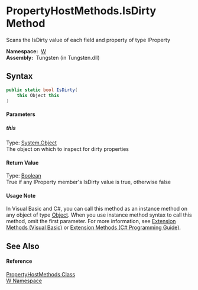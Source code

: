 PropertyHostMethods.IsDirty Method
==================================
   
Scans the IsDirty value of each field and property of type IProperty


  **Namespace:**  [W][1]  
  **Assembly:**  Tungsten (in Tungsten.dll)

Syntax
------

```csharp
public static bool IsDirty(
	this Object this
)
```

#### Parameters

##### *this*
Type: [System.Object][2]  
The object on which to inspect for dirty properties

#### Return Value
Type: [Boolean][3]  
True if any IProperty member's IsDirty value is true, otherwise false
#### Usage Note
In Visual Basic and C#, you can call this method as an instance method on any object of type [Object][2]. When you use instance method syntax to call this method, omit the first parameter. For more information, see [Extension Methods (Visual Basic)][4] or [Extension Methods (C# Programming Guide)][5].

See Also
--------

#### Reference
[PropertyHostMethods Class][6]  
[W Namespace][1]  

[1]: ../README.md
[2]: http://msdn.microsoft.com/en-us/library/e5kfa45b
[3]: http://msdn.microsoft.com/en-us/library/a28wyd50
[4]: http://msdn.microsoft.com/en-us/library/bb384936.aspx
[5]: http://msdn.microsoft.com/en-us/library/bb383977.aspx
[6]: README.md